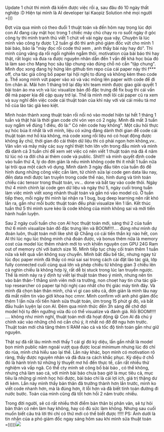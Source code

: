 Update 1 chút thì mình đã kiếm được việc rồi ạ, sau đâu đó 10 ngày thất nghiệp :D Hiện tại mình là AI developer tại Kaopiz Solution nhé mọi người =)))

Đợt vừa qua mình có theo đuổi 1 thuật toán và đến hôm nay trong lúc đợi con AI đang cày mặt học trong 1 chiếc máy chủ chạy ro ro suốt ngày ở góc công ty thì mình tranh thủ viết 1 chút về vài ngày qua vậy. 
Chuyện là lúc mình vào công ty được 1,2 tuần gì đó thì anh phó giám đốc vứt cho mình 1 bài báo, bảo là "mày đọc rồi code thử xem , anh thấy bài này hay đó". Thì mình cũng vâng dạ rồi ngồi nghiền  ngẫm thôi, motivation của bài báo thì hay thật, rất logic và đưa ra được nguyên nhân dẫn đến 1 vấn đề khá học búa đó là làm sao cho Mạng học sâu tập chung vào đúng chỗ nó cần "tập chung". Mình đọc xong đang hý hửng lên github tìm repo của cái paper này thì f*** off, cha tác giả công bố paper tại hội nghị to đùng và không kèm theo code ạ. Thế xong mình vứt paper vào xó và vác mông lên paper with code để đi tìm chân ái. Mãi hơn 1 tháng trở lại đây khi team mình được giao giải quyết 1 bài toán ảo ma vch và lúc visualize bản đồ đặc trưng để fix bug thì cái vấn đề mà paper kia đề cập quay trở lại. Thế là mình mới lôi cái paper cũ ra xem và suy nghĩ đến việc code cái thuật toán của khỉ này với vài cái miêu tả mơ hồ của lão tác giả keo kiệt. 


Mình hoàn thành xong thuật toán rồi nối nó vào model hiện tại hết 1 tháng 1 tuần và thật hài là thời gian code chỉ vỏn vẹn có 2 ngày. Mình đã mất 3 tuần suy ngẫm về đúng 1 điều, đó là:" Có nên code hay không". Một câu hỏi thực sự hóc búa ít nhất là với mình, liệu có xứng đáng dành thời gian để code cái thuật toán mơ hồ kia không, mà code xong rồi liệu nó có hoạt động được không ấy chứ, thời gian đó cải thiện dữ liệu thì có phải ngon hơn không,vv.. Vân vân và mây mây các suy nghĩ thiệt hơn lởn vởn trong đầu mình và mình đã dành cả 3 tuần chỉ để xem xét việc có nên viết 1 thuật toán mà đã 4 năm từ lúc nó ra đời chả ai thèm code và public. Shit!!! và mình quyết định code vào tuần thứ 4, lý do đơn giản là nếu mình không code thì ít nhất 1 tuần nữa lại trôi qua một cách vô dụng. Mình dành 3 ngày đầu tiên của tuần đó để hình dung những công việc cần làm, từ chỉnh sửa lại code gen data lâu nay, đến data mới được lan truyền trong code thế nào, hình dung và tính toán chiều các tensor trong thuật toán, vv... done và bắt tay vào code thôi. Ngày thứ 4 mình chỉnh lại code gen dữ liệu và ngày thứ 5, ngày cuối trong tuần làm việc mình viết xong nhánh thuật toán và gắn nó vào model cũ. Ở tuần tiếp theo, mỗi ngày thì mình lại nhận ra 1 bug, bug deep learning nên rất khó lần ra, gần như mỗi bước thuật toán đều phải visualize lên 1 lần. Kết thúc tuần thứ 5 thì mình sure kèo là code không của mình không sai và mới tiến hành huấn luyện.


Sau 2 ngày cuối tuần cho con AI học thuật toán mới, sáng thứ 2 của tuần thứ 6 mình visualize bản đồ đặc trưng lên và BOOM!!!!....  đúng như mình dự đoán luôn,  thuật toán mới like shit 😃 Chẳng có cải tiến thần kỳ nào hết, con AI thì lúc ngu lúc thông minh chả đoán được, và bonus thêm nữa là memory cost của model lúc thêm nhánh mới to vch khiến nguyên  con GPU 24G Ram out of memory chỉ với batch size 16. Mình tiếp tục chày cối train thêm 1 tuần nữa và kết quả vẫn không suy chuyển. Mình bắt đầu bế tắc, nhưng ngay từ lúc đọc paper mình đã thấy có mùi sai sai trong cách cài đặt lão tác giả, lớp fully connected cuối cùng quá lớn và phép chiếu từ không gian 3 chiều lên cả nghìn chiều là không hơp lý, rất dễ bị stuck trong lúc lan truyền ngược. Thế là mình nảy ra ý định tự viết lại thuật toán theo ý mình, nhưng nên tin vào bản thân-1 thằng sinh viên mới ra trường, non choẹt hay tin cha tác giả- top researcher có paper tại hội nghị cao nhất cho thị giác máy tính đây. Và mình đã chọn bản thân mình, chả vì gì cao siêu cả, đơn giản là mình lâu nay đã mất niềm tin vào giới khoa học cmnr. Mình confirm với anh phó giám đốc thêm 1 lần nữa rồi tiến hành sửa thuật toán, ừm trong 15 phút gì đó, và bắt đầu huấn luyện lại con AI. Đêm qua mình thức đến 3h sáng để chờ đợi model hội tụ đến ngưỡng vừa đủ có thể visualize và đánh giá. Rồi BOOM!!!! .... không như mình nghĩ, thuật toán mới đã hoạt động 😃 Con AI đã chú ý chính xác vào những chỗ nó cần chú ý, ít nhất nó đỡ đỡ ngu hơn trước. Thuật toán mới chả tăng thêm tí RAM nào cả và tốc độ tính toán gần như giữ nguyên. 


Thật sự đã rất lâu mình mới thấy 1 cái gì đó kỳ diệu, lần gần nhất là model bọn mình public năm ngoái vượt qua được local minimum nhưng lúc đó chỉ do rùa, mình chả hiểu sao lại thế. Lần này khác, bọn mình có motivation rõ ràng, thấy được nguyên nhân và đã đưa ra cách khắc phục. Kỳ diệu ở chỗ đó là hành trình từ những lý thuyết mơ hồ đến thực tế, cần rất nhiều thử nghiệm và vấp ngã. Có thể cty mình sẽ công bố bài báo , có thể không, nhưng chả làm sao cả, với mình bài báo chưa bao giờ là mục tiêu cả, mục tiêu là những gì mình học hỏi được, bài báo chỉ là cái lợi ích, giá trị thặng dư đi kèm. 
Lần này mình thấy bản thân đã trưởng thành hơn lần trước, mình ko viết code nhanh hơn, mà là đúng hơn, ít lỗi hơn và đã biết tính toán đường đi nước bước. Toán của mình cũng đã tốt hơn hồi 2 năm trước nhiều. 


Trong đời người, sẽ có rất nhiều thời điểm bản thân bị phân vân, sẽ tự hỏi bản thân có nên làm hay không, hay có đủ sức làm không. Nhưng sau cuối muốn biết câu trả lời thì chỉ có thử mới có thể biết được !!!!!
PS: Ảnh dưới là tin nhắn của a phó giám đốc ngay sáng hôm sau khi mình sửa thuật toán =)))))![](https://images.viblo.asia/44c413c5-9b75-40b1-9577-55e876a2ca68.jpeg)